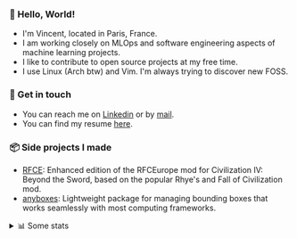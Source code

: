 ### 👋 Hello, World!

- I'm Vincent, located in Paris, France.
- I am working closely on MLOps and software engineering aspects of machine learning projects.
- I like to contribute to open source projects at my free time.
- I use Linux (Arch btw) and Vim. I'm always trying to discover new FOSS.

### 🔗 Get in touch

- You can reach me on [Linkedin](https://www.linkedin.com/in/vincent-duchauffour-3a9641155/) or by [mail](mailto:vincent.duchauffour@proton.me).
- You can find my resume [here](https://raw.githubusercontent.com/VDuchauffour/resume/main/resume.pdf).

### 📦 Side projects I made

- [RFCE](https://github.com/VDuchauffour/RFCEurope): Enhanced edition of the RFCEurope mod for Civilization IV: Beyond the Sword, based on the popular Rhye's and Fall of Civilization mod. 
- [anyboxes](https://github.com/VDuchauffour/anyboxes): Lightweight package for managing bounding boxes that works seamlessly with most computing frameworks. 

<details><summary>📊 Some stats</summary>  
  
<p align="center">
  <img alt="VDuchauffour's github stats" src="https://github-readme-stats.vercel.app/api?username=VDuchauffour&include_all_commits=true&show_icons=true&theme=react"/>
  <br />
  <img alt="VDuchauffour's streak stats" src="https://streak-stats.demolab.com?user=VDuchauffour&theme=react"/>
  <br />
  <img alt="VDuchauffour's language stats" src="https://github-readme-stats.vercel.app/api/top-langs/?username=VDuchauffour&count_private=true&include_all_commits=true&show_icons=true&layout=compact&theme=react"/>
  <!--   <br />
  <img alt="VDuchauffour's Wakatime stats" src="https://github-readme-stats.vercel.app/api/wakatime?username=VDuchauffour&theme=react"/> -->
</p>

#### 🧭 Wakatime stats
<!--START_SECTION:waka-->
![Code Time](http://img.shields.io/badge/Code%20Time-2%2C231%20hrs%2053%20mins-blue)

![Lines of code](https://img.shields.io/badge/From%20Hello%20World%20I%27ve%20Written-4.9%20million%20lines%20of%20code-blue)

**🐱 My GitHub Data** 

> 📦 988.8 kB Used in GitHub's Storage 
 > 
> 🏆 793 Contributions in the Year 2024
 > 
> 🚫 Not Opted to Hire
 > 
> 📜 9 Public Repositories 
 > 
> 🔑 2 Private Repositories 
 > 
**I'm an Early 🐤** 

```text
🌞 Morning                444 commits         ██░░░░░░░░░░░░░░░░░░░░░░░   07.40 % 
🌆 Daytime                3449 commits        ██████████████░░░░░░░░░░░   57.45 % 
🌃 Evening                1702 commits        ███████░░░░░░░░░░░░░░░░░░   28.35 % 
🌙 Night                  409 commits         ██░░░░░░░░░░░░░░░░░░░░░░░   06.81 % 
```
📅 **I'm Most Productive on Monday** 

```text
Monday                   1409 commits        ██████░░░░░░░░░░░░░░░░░░░   23.47 % 
Tuesday                  1233 commits        █████░░░░░░░░░░░░░░░░░░░░   20.54 % 
Wednesday                921 commits         ████░░░░░░░░░░░░░░░░░░░░░   15.34 % 
Thursday                 1099 commits        █████░░░░░░░░░░░░░░░░░░░░   18.30 % 
Friday                   937 commits         ████░░░░░░░░░░░░░░░░░░░░░   15.61 % 
Saturday                 106 commits         ░░░░░░░░░░░░░░░░░░░░░░░░░   01.77 % 
Sunday                   299 commits         █░░░░░░░░░░░░░░░░░░░░░░░░   04.98 % 
```


📊 **This Week I Spent My Time On** 

```text
💬 Programming Languages: 
Python                   9 hrs 18 mins       ██████████░░░░░░░░░░░░░░░   38.44 % 
C++                      9 hrs 8 mins        █████████░░░░░░░░░░░░░░░░   37.73 % 
YAML                     3 hrs 13 mins       ███░░░░░░░░░░░░░░░░░░░░░░   13.31 % 
Markdown                 52 mins             █░░░░░░░░░░░░░░░░░░░░░░░░   03.64 % 
Other                    35 mins             █░░░░░░░░░░░░░░░░░░░░░░░░   02.43 % 
```


 Last Updated on 02/10/2024 00:49:15 UTC
<!--END_SECTION:waka-->
</details>
